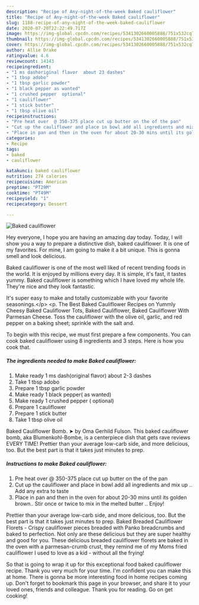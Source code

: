```yaml
---
description: "Recipe of Any-night-of-the-week Baked cauliflower"
title: "Recipe of Any-night-of-the-week Baked cauliflower"
slug: 1188-recipe-of-any-night-of-the-week-baked-cauliflower
date: 2020-07-20T22:22:49.717Z
image: https://img-global.cpcdn.com/recipes/5341302660005888/751x532cq70/baked-cauliflower-recipe-main-photo.jpg
thumbnail: https://img-global.cpcdn.com/recipes/5341302660005888/751x532cq70/baked-cauliflower-recipe-main-photo.jpg
cover: https://img-global.cpcdn.com/recipes/5341302660005888/751x532cq70/baked-cauliflower-recipe-main-photo.jpg
author: Allie Drake
ratingvalue: 4.6
reviewcount: 14143
recipeingredient:
- "1 ms dashoriginal flavor  about 23 dashes"
- "1 tbsp adobo"
- "1 tbsp garlic powder"
- "1 black pepper as wanted"
- "1 crushed pepper  optional"
- "1 cauliflower"
- "1 stick butter"
- "1 tbsp olive oil"
recipeinstructions:
- "Pre heat over  @ 350-375 place cut up butter on the of the pan"
- "Cut up the cauliflower and place in bowl add all ingredients and mix up .. Add any extra to taste"
- "Place in pan and then in the oven for about 20-30 mins until its golden brown.. Stir once or twice to mix in the melted butter  .. Enjoy!"
categories:
- Recipe
tags:
- baked
- cauliflower

katakunci: baked cauliflower 
nutrition: 274 calories
recipecuisine: American
preptime: "PT29M"
cooktime: "PT49M"
recipeyield: "1"
recipecategory: Dessert

---
```



![Baked cauliflower](https://img-global.cpcdn.com/recipes/5341302660005888/751x532cq70/baked-cauliflower-recipe-main-photo.jpg)

Hey everyone, I hope you are having an amazing day today. Today, I will show you a way to prepare a distinctive dish, baked cauliflower. It is one of my favorites. For mine, I am going to make it a bit unique. This is gonna smell and look delicious.

Baked cauliflower is one of the most well liked of recent trending foods in the world. It is enjoyed by millions every day. It is simple, it's fast, it tastes yummy. Baked cauliflower is something which I have loved my whole life. They're nice and they look fantastic.

It&#39;s super easy to make and totally customizable with your favorite seasonings.&lt;/p&gt; &lt;p. The Best Baked Cauliflower Recipes on Yummly Cheesy Baked Cauliflower Tots, Baked Cauliflower, Baked Cauliflower With Parmesan Cheese. Toss the cauliflower with the olive oil, garlic, and red pepper on a baking sheet; sprinkle with the salt and.


To begin with this recipe, we must first prepare a few components. You can cook baked cauliflower using 8 ingredients and 3 steps. Here is how you cook that.

<!--inarticleads1-->

##### The ingredients needed to make Baked cauliflower:

1. Make ready 1 ms dash(original flavor)  about 2-3 dashes
1. Take 1 tbsp adobo
1. Prepare 1 tbsp garlic powder
1. Make ready 1 black pepper( as wanted)
1. Make ready 1 crushed pepper ( optional)
1. Prepare 1 cauliflower
1. Prepare 1 stick butter
1. Take 1 tbsp olive oil


Baked Cauliflower Bomb. ➤ by Oma Gerhild Fulson. This baked cauliflower bomb, aka Blumenkohl-Bombe, is a centerpiece dish that gets rave reviews EVERY TIME! Prettier than your average low-carb side, and more delicious, too. But the best part is that it takes just minutes to prep. 

<!--inarticleads2-->

##### Instructions to make Baked cauliflower:

1. Pre heat over  @ 350-375 place cut up butter on the of the pan
1. Cut up the cauliflower and place in bowl add all ingredients and mix up .. Add any extra to taste
1. Place in pan and then in the oven for about 20-30 mins until its golden brown.. Stir once or twice to mix in the melted butter  .. Enjoy!


Prettier than your average low-carb side, and more delicious, too. But the best part is that it takes just minutes to prep. Baked Breaded Cauliflower Florets - Crispy cauliflower pieces breaded with Panko breadcrumbs and baked to perfection. Not only are these delicious but they are super healthy and good for you. These delicious breaded cauliflower florets are baked in the oven with a parmesan-crumb crust, they remind me of my Moms fried cauliflower I used to love as a kid - without all the frying! 

So that is going to wrap it up for this exceptional food baked cauliflower recipe. Thank you very much for your time. I'm confident you can make this at home. There is gonna be more interesting food in home recipes coming up. Don't forget to bookmark this page in your browser, and share it to your loved ones, friends and colleague. Thank you for reading. Go on get cooking!
